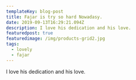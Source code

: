 ```yaml
---
templateKey: blog-post
title: Fajar is try so hard Nowadasy.
date: 2019-09-13T16:29:21.094Z
description: I love his dedication and his love.
featuredpost: true
featuredimage: /img/products-grid2.jpg
tags:
  - lovely
  - fajar
---
```

I love his dedication and his love.
